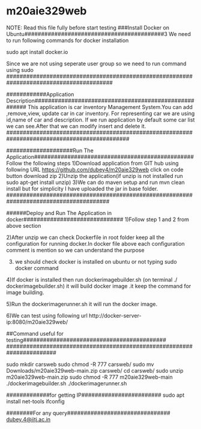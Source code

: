 # m20aie329web
NOTE: Read this file fully before start testing
###Install Docker on Ubuntu##########################################3
We need to run following commands for docker installation

sudo apt install docker.io

Since we are not using seperate user group so we need to run command using sudo
########################################################################################

############Application Description######################################################
This application is car inventory Management System.You can add ,remove,view,
update car in car inventory. For representing car we are using id,name of car
and description.
If we run application by default some car list we can see.After that we can modify 
insert and delete it.
#############################################################################################

####################Run The Application################################################
Follow the following steps 
1)Download application from GIT hub using following URL
https://github.com/dubey4/m20aie329web
click on code button download zip
2)Unzip the application(if unzip is not installed run sudo apt-get install unzip)
3)We can do maven setup and run mvn clean install but for simplicity I have uploaded the
jar in base folder.
#######################################################################################

######Deploy and Run The Application in docker##############################
1)Follow step 1 and 2 from above section

2)After unzip we can check Dockerfile in root folder keep all the configuration for running docker.In docker file above each configuration comment is mention so we can understand the purpose

3) we should check docker is installed on ubuntu or not typing sudo docker command

4)If docker is installed then run dockerimagebuilder.sh (on terminal ./ dockerimagebuilder.sh)
it will build docker image .it keep the command for image building.

5)Run the dockerimagerunner.sh it will run the docker image.

6)We can test using following url
http://docker-server-ip:8080/m20aie329web/

##Command useful for testing###########################################
#######################################################################

sudo mkdir carsweb
sudo chmod -R 777 carsweb/
sudo mv Downloads/m20aie329web-main.zip carsweb/
cd carsweb/
sudo unzip m20aie329web-main.zip
sudo chmod -R 777 m20aie329web-main
./dockerimagebuilder.sh
./dockerimagerunner.sh

#############for getting IP########################
sudo apt install net-tools
ifconfig

########For any query###############################
dubey.4@iitj.ac.in
